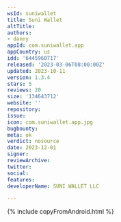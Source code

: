 ```yaml
---
wsId: suniwallet
title: Suni Wallet
altTitle: 
authors: 
- danny
appId: com.suniwallet.app
appCountry: us
idd: '6445960717'
released: '2023-03-06T08:00:00Z'
updated: 2023-10-11
version: 1.3.4
stars: 5
reviews: 20
size: '134643712'
website: ''
repository: 
issue: 
icon: com.suniwallet.app.jpg
bugbounty: 
meta: ok
verdict: nosource
date: 2023-12-01
signer: 
reviewArchive: 
twitter: 
social: 
features: 
developerName: SUNI WALLET LLC

---
```


{% include copyFromAndroid.html %}
